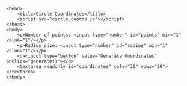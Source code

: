 	<head>
		<title>Circle Coordinates</title>
		<script src="circle_coords.js"></script>
	</head>
	<body>
		<p>Number of points: <input type="number" id="points" min="1" value="1"/></p>
		<p>Radius size: <input type="number" id="radius" min="1" value="1"/></p>
		<p><input type="button" value="Generate Coordinates" onclick="generate()"></p>
		<textarea readonly id="coordinates" cols="30" rows="20"></textarea>
	</body>
